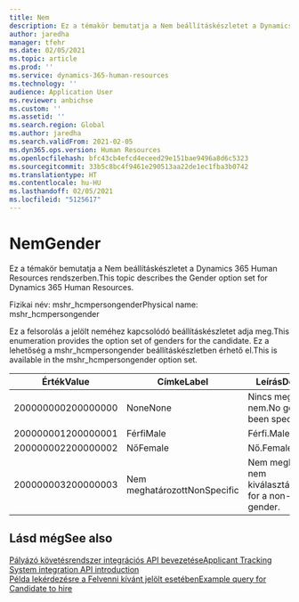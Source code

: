 ```yaml
---
title: Nem
description: Ez a témakör bemutatja a Nem beállításkészletet a Dynamics 365 Human Resources rendszerben.
author: jaredha
manager: tfehr
ms.date: 02/05/2021
ms.topic: article
ms.prod: ''
ms.service: dynamics-365-human-resources
ms.technology: ''
audience: Application User
ms.reviewer: anbichse
ms.custom: ''
ms.assetid: ''
ms.search.region: Global
ms.author: jaredha
ms.search.validFrom: 2021-02-05
ms.dyn365.ops.version: Human Resources
ms.openlocfilehash: bfc43cb4efcd4eceed29e151bae9496a8d6c5323
ms.sourcegitcommit: 33b5c8bc4f9461e290513aa22de1ec1fba3b0742
ms.translationtype: HT
ms.contentlocale: hu-HU
ms.lasthandoff: 02/05/2021
ms.locfileid: "5125617"
---
```

# <a name="gender"></a><span data-ttu-id="beaa9-103">Nem</span><span class="sxs-lookup"><span data-stu-id="beaa9-103">Gender</span></span>

<span data-ttu-id="beaa9-104">Ez a témakör bemutatja a Nem beállításkészletet a Dynamics 365 Human Resources rendszerben.</span><span class="sxs-lookup"><span data-stu-id="beaa9-104">This topic describes the Gender option set for Dynamics 365 Human Resources.</span></span>

<span data-ttu-id="beaa9-105">Fizikai név: mshr_hcmpersongender</span><span class="sxs-lookup"><span data-stu-id="beaa9-105">Physical name: mshr_hcmpersongender</span></span>

<span data-ttu-id="beaa9-106">Ez a felsorolás a jelölt neméhez kapcsolódó beállításkészletet adja meg.</span><span class="sxs-lookup"><span data-stu-id="beaa9-106">This enumeration provides the option set of genders for the candidate.</span></span> <span data-ttu-id="beaa9-107">Ez a lehetőség a mshr_hcmpersongender beállításkészletben érhető el.</span><span class="sxs-lookup"><span data-stu-id="beaa9-107">This is available in the mshr_hcmpersongender option set.</span></span>

| <span data-ttu-id="beaa9-108">Érték</span><span class="sxs-lookup"><span data-stu-id="beaa9-108">Value</span></span> | <span data-ttu-id="beaa9-109">Címke</span><span class="sxs-lookup"><span data-stu-id="beaa9-109">Label</span></span> | <span data-ttu-id="beaa9-110">Leírás</span><span class="sxs-lookup"><span data-stu-id="beaa9-110">Description</span></span> |
| --- | --- | --- |
| <span data-ttu-id="beaa9-111">200000000</span><span class="sxs-lookup"><span data-stu-id="beaa9-111">200000000</span></span> | <span data-ttu-id="beaa9-112">None</span><span class="sxs-lookup"><span data-stu-id="beaa9-112">None</span></span> | <span data-ttu-id="beaa9-113">Nincs megadva a nem.</span><span class="sxs-lookup"><span data-stu-id="beaa9-113">No gender has been specified.</span></span> |
| <span data-ttu-id="beaa9-114">200000001</span><span class="sxs-lookup"><span data-stu-id="beaa9-114">200000001</span></span> | <span data-ttu-id="beaa9-115">Férfi</span><span class="sxs-lookup"><span data-stu-id="beaa9-115">Male</span></span> | <span data-ttu-id="beaa9-116">Férfi.</span><span class="sxs-lookup"><span data-stu-id="beaa9-116">Male.</span></span> |
| <span data-ttu-id="beaa9-117">200000002</span><span class="sxs-lookup"><span data-stu-id="beaa9-117">200000002</span></span> | <span data-ttu-id="beaa9-118">Nő</span><span class="sxs-lookup"><span data-stu-id="beaa9-118">Female</span></span> | <span data-ttu-id="beaa9-119">Nő.</span><span class="sxs-lookup"><span data-stu-id="beaa9-119">Female.</span></span> |
| <span data-ttu-id="beaa9-120">200000003</span><span class="sxs-lookup"><span data-stu-id="beaa9-120">200000003</span></span> | <span data-ttu-id="beaa9-121">Nem meghatározott</span><span class="sxs-lookup"><span data-stu-id="beaa9-121">NonSpecific</span></span> | <span data-ttu-id="beaa9-122">Nem meghatározott nem kiválasztása.</span><span class="sxs-lookup"><span data-stu-id="beaa9-122">Selection for a non-specific gender.</span></span> |

## <a name="see-also"></a><span data-ttu-id="beaa9-123">Lásd még</span><span class="sxs-lookup"><span data-stu-id="beaa9-123">See also</span></span>

[<span data-ttu-id="beaa9-124">Pályázó követésrendszer integrációs API bevezetése</span><span class="sxs-lookup"><span data-stu-id="beaa9-124">Applicant Tracking System integration API introduction</span></span>](hr-admin-integration-ats-api-introduction.md)<br>
[<span data-ttu-id="beaa9-125">Példa lekérdezésre a Felvenni kívánt jelölt esetében</span><span class="sxs-lookup"><span data-stu-id="beaa9-125">Example query for Candidate to hire</span></span>](hr-admin-integration-ats-api-candidate-to-hire-example-query.md)
